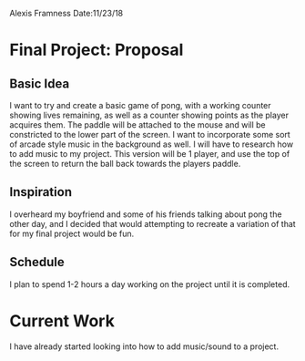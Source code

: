 Alexis Framness
Date:11/23/18

# **Final Project:** Proposal


## Basic Idea

I want to try and create a basic game of pong, with a working counter showing lives remaining, as well as a counter showing points as the player acquires them. The paddle will be attached to the mouse and will be constricted to the lower part of the screen. I want to incorporate some sort of arcade style music in the background as well. I will have to research how to add music to my project. This version will be 1 player, and use the top of the screen to return the ball back towards the players paddle.

## Inspiration
I overheard my boyfriend and some of his friends talking about pong the other day, and I decided that would attempting to recreate a variation of that for my final project would be fun.

## Schedule
I plan to spend 1-2 hours a day working on the project until it is completed.

# Current Work
I have already started looking into how to add music/sound to a project.
